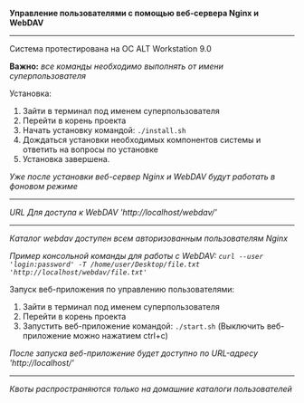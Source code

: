 **Управление пользователями с помощью веб-сервера Nginx и WebDAV**
***
Система протестирована на ОС ALT Workstation 9.0

**Важно:** *все команды необходимо выполнять от имени суперпользователя*

Установка:

1. Зайти в терминал под именем суперпользователя
2. Перейти в корень проекта
3. Начать установку командой: `./install.sh`
4. Дождаться установки необходимых компонентов системы и ответить на вопросы по установке
5. Установка завершена.

*Уже после установки веб-сервер Nginx и WebDAV будут работать в фоновом режиме*
***
*URL Для доступа к WebDAV 'http://localhost/webdav/'*
***
*Каталог webdav доступен всем авторизованным пользователям Nginx*

*Пример консольной команды для работы с WebDAV: `curl --user 'login:password' -T /home/user/Desktop/file.txt 'http://localhost/webdav/file.txt'`*

Запуск веб-приложения по управлению пользователями:

1. Зайти в терминал под именем суперпользователя
2. Перейти в корень проекта
3. Запустить веб-приложение командой: `./start.sh` (Выключить веб-приложение можно нажатием ctrl+c)

*После запуска веб-приложение будет доступно по URL-адресу 'http://localhost/'*
***
*Квоты распространяются только на домашние каталоги пользователей*